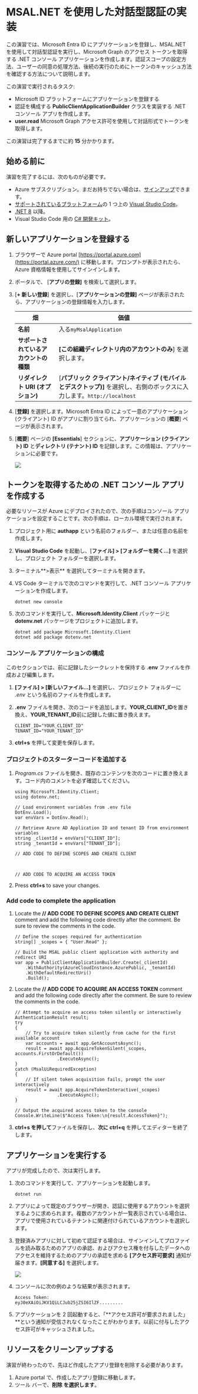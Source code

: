 # MSAL.NET を使用した対話型認証の実装



この演習では、Microsoft Entra ID にアプリケーションを登録し、MSAL.NET を使用して対話型認証を実行し、Microsoft Graph のアクセス トークンを取得する .NET コンソール アプリケーションを作成します。認証スコープの設定方法、ユーザーの同意の処理方法、後続の実行のためにトークンのキャッシュ方法を確認する方法について説明します。

この演習で実行されるタスク:

- Microsoft ID プラットフォームにアプリケーションを登録する
- 認証を構成する **PublicClientApplicationBuilder** クラスを実装する .NET コンソール アプリを作成します。
- **user.read** Microsoft Graph アクセス許可を使用して対話形式でトークンを取得します。

この演習は完了するまでに約 **15** 分かかります。

## 始める前に



演習を完了するには、次のものが必要です。

- Azure サブスクリプション。まだお持ちでない場合は、[サインアップ](https://azure.microsoft.com/)できます。
- [サポートされているプラットフォーム](https://code.visualstudio.com/docs/supporting/requirements#_platforms)の 1 つ上の [Visual Studio Code](https://code.visualstudio.com/)。
- [.NET 8](https://dotnet.microsoft.com/en-us/download/dotnet/8.0) 以降。
- Visual Studio Code 用の [C# 開発キット](https://marketplace.visualstudio.com/items?itemName=ms-dotnettools.csdevkit)。

## 新しいアプリケーションを登録する



1. ブラウザーで Azure portal [https://portal.azure.com](https://portal.azure.com/) に移動します。プロンプトが表示されたら、Azure 資格情報を使用してサインインします。

2. ポータルで、 [**アプリの登録]** を検索して選択します。

3. [**+ 新しい登録**] を選択し、[**アプリケーションの登録]** ページが表示されたら、アプリケーションの登録情報を入力します。

   | 畑                                     | 価値                                                         |
   | -------------------------------------- | ------------------------------------------------------------ |
   | **名前**                               | 入る`myMsalApplication`                                      |
   | **サポートされているアカウントの種類** | **[この組織ディレクトリ内のアカウントのみ**] を選択します。  |
   | **リダイレクト URI (オプション)**      | [**パブリック クライアント/ネイティブ (モバイルとデスクトップ)]** を選択し、右側のボックスに入力します。`http://localhost` |

4. [**登録]** を選択します。Microsoft Entra ID によって一意のアプリケーション (クライアント) ID がアプリに割り当てられ、アプリケーションの [**概要**] ページが表示されます。

5. [**概要**] ページの **[Essentials**] セクションに、**アプリケーション (クライアント) ID** と**ディレクトリ (テナント) ID** を記録します。この情報は、アプリケーションに必要です。

   ![](.\Media\01-app-directory-id-location.png)

## トークンを取得するための .NET コンソール アプリを作成する



必要なリソースが Azure にデプロイされたので、次の手順はコンソール アプリケーションを設定することです。次の手順は、ローカル環境で実行されます。

1. プロジェクト用に **authapp** という名前のフォルダー、または任意の名前を作成します。

2. **Visual Studio Code** を起動し、[**ファイル] > [フォルダーを開く...]** を選択し、プロジェクト フォルダーを選択します。

3. ターミナル**>表示** を選択してターミナルを開きます。

4. VS Code ターミナルで次のコマンドを実行して、.NET コンソール アプリケーションを作成します。

   ```
   dotnet new console
   ```

   

5. 次のコマンドを実行して、**Microsoft.Identity.Client** パッケージと **dotenv.net** パッケージをプロジェクトに追加します。

   ```
   dotnet add package Microsoft.Identity.Client
   dotnet add package dotenv.net
   ```

   

### コンソール アプリケーションの構成



このセクションでは、前に記録したシークレットを保持する **.env** ファイルを作成および編集します。

1. **[ファイル] > [新しいファイル...]** を選択し、プロジェクト フォルダーに *.env* という名前のファイルを作成します。

2. **.env** ファイルを開き、次のコードを追加します。**YOUR_CLIENT_ID**を置き換え、**YOUR_TENANT_ID**前に記録した値に置き換えます。

   ```
   CLIENT_ID="YOUR_CLIENT_ID"
   TENANT_ID="YOUR_TENANT_ID"
   ```

   

3. **ctrl+s** を押して変更を保存します。

### プロジェクトのスターターコードを追加する



1. *Program.cs* ファイルを開き、既存のコンテンツを次のコードに置き換えます。コード内のコメントを必ず確認してください。

   ```
   using Microsoft.Identity.Client;
   using dotenv.net;
   
   // Load environment variables from .env file
   DotEnv.Load();
   var envVars = DotEnv.Read();
   
   // Retrieve Azure AD Application ID and tenant ID from environment variables
   string _clientId = envVars["CLIENT_ID"];
   string _tenantId = envVars["TENANT_ID"];
   
   // ADD CODE TO DEFINE SCOPES AND CREATE CLIENT 
   
   
   
   // ADD CODE TO ACQUIRE AN ACCESS TOKEN
   ```

   

2. Press **ctrl+s** to save your changes.

### Add code to complete the application



1. Locate the **// ADD CODE TO DEFINE SCOPES AND CREATE CLIENT** comment and add the following code directly after the comment. Be sure to review the comments in the code.

   ```
   // Define the scopes required for authentication
   string[] _scopes = { "User.Read" };
   
   // Build the MSAL public client application with authority and redirect URI
   var app = PublicClientApplicationBuilder.Create(_clientId)
       .WithAuthority(AzureCloudInstance.AzurePublic, _tenantId)
       .WithDefaultRedirectUri()
       .Build();
   ```

   

2. Locate the **// ADD CODE TO ACQUIRE AN ACCESS TOKEN** comment and add the following code directly after the comment. Be sure to review the comments in the code.

   ```
   // Attempt to acquire an access token silently or interactively
   AuthenticationResult result;
   try
   {
       // Try to acquire token silently from cache for the first available account
       var accounts = await app.GetAccountsAsync();
       result = await app.AcquireTokenSilent(_scopes, accounts.FirstOrDefault())
                   .ExecuteAsync();
   }
   catch (MsalUiRequiredException)
   {
       // If silent token acquisition fails, prompt the user interactively
       result = await app.AcquireTokenInteractive(_scopes)
                   .ExecuteAsync();
   }
   
   // Output the acquired access token to the console
   Console.WriteLine($"Access Token:\n{result.AccessToken}");
   ```

   

3. **ctrl+s を押して**ファイルを保存し、**次に ctrl+q** を押してエディターを終了します。

## アプリケーションを実行する



アプリが完成したので、次は実行します。

1. 次のコマンドを実行して、アプリケーションを起動します。

   ```
   dotnet run
   ```

   

2. アプリによって既定のブラウザーが開き、認証に使用するアカウントを選択するように求められます。複数のアカウントが一覧表示されている場合は、アプリで使用されているテナントに関連付けられているアカウントを選択します。

3. 登録済みアプリに対して初めて認証する場合は、サインインしてプロファイルを読み取るためのアプリの承認、およびアクセス権を付与したデータへのアクセスを維持するためのアプリの承認を求める **[アクセス許可要求]** 通知が届きます。**[同意する]** を選択します。

   ![](./Media/01-granting-permission.png)

4. コンソールに次の例のような結果が表示されます。

   ```
   Access Token:
   eyJ0eXAiOiJKV1QiLCJub25jZSI6IlZF.........
   ```

   

5. アプリケーションを 2 回起動すると、「**アクセス許可が要求されました」**という通知が受信されなくなったことがわかります。以前に付与したアクセス許可がキャッシュされました。

## 

## リソースをクリーンアップする



演習が終わったので、先ほど作成したアプリ登録を削除する必要があります。

1. Azure portal で、作成したアプリ登録に移動します。
2. ツール バーで、**削除 を選択します**。
